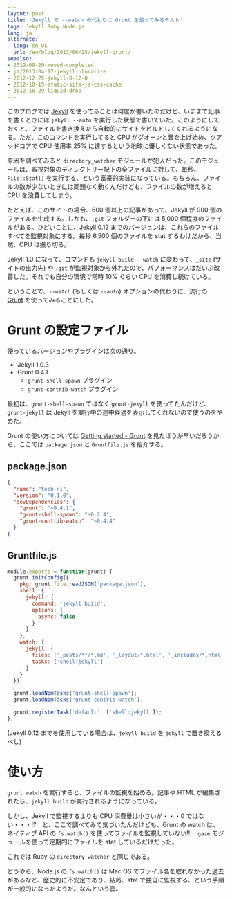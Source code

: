 ```yaml
---
layout: post
title: 'Jekyll で --watch の代わりに Grunt を使ってみるテスト'
tags: Jekyll Ruby Node.js
lang: ja
alternate:
  lang: en_US
  url: /en/blog/2013/06/25/jekyll-grunt/
seealso:
- 2012-09-20-moved-completed
- ja/2013-04-17-jekyll-pluralize
- 2012-12-25-jekyll-0-12-0
- 2012-10-15-static-site-js-css-cache
- 2012-10-29-liquid-drop
---
```

このブログでは [Jekyll] を使ってることは何度か書いたのだけど、いままで記事を書くときには `jekyll --auto` を実行した状態で書いていた。このようにしておくと、ファイルを書き換えたら自動的にサイトをビルドしてくれるようになる。ただ、このコマンドを実行してると CPU がグオーンと音を上げ始め、クアッドコアで CPU 使用率 25% に達するという地球に優しくない状態であった。

原因を調べてみると `directory_watcher` モジュールが犯人だった。このモジュールは、監視対象のディレクトリー配下の全ファイルに対して、毎秒、`File::Stat()` を実行する、という富豪的実装になっている。もちろん、ファイルの数が少ないときには問題なく動くんだけども、ファイルの数が増えると CPU を浪費してしまう。

たとえば、このサイトの場合、600 個以上の記事があって、Jekyll が 900 個のファイルを生成する。しかも、`.git` フォルダーの下には 5,000 個程度のファイルがある。ひどいことに、Jekyll 0.12 までのバージョンは、これらのファイルすべてを監視対象にする。毎秒 6,500 個のファイルを stat するわけだから、当然、CPU は振り切る。

Jekyll 1.0 になって、コマンドも `jekyll build --watch` に変わって、`_site` (サイトの出力先) や `.git` が監視対象から外れたので、パフォーマンスはだいぶ改善した。それでも自分の環境で常時 10% ぐらい CPU を消費し続けている。

ということで、`--watch` (もしくは `--auto`) オプションの代わりに、流行の [Grunt] を使ってみることにした。

Grunt の設定ファイル
====================

使っているバージョンやプラグインは次の通り。

* Jekyll 1.0.3
* Grunt 0.4.1
  * `grunt-shell-spawn` プラグイン
  * `grunt-contrib-watch` プラグイン

最初は、`grunt-shell-spawn` ではなく `grunt-jekyll` を使ってたんだけど、`grunt-jekyll` は Jekyll を実行中の途中経過を表示してくれないので使うのをやめた。

Grunt の使い方については [Getting started - Grunt] を見たほうが早いだろうから、ここでは `package.json` と `Gruntfile.js` を紹介する。

package.json
------------

```json
{
  "name": "tech-ni",
  "version": "0.1.0",
  "devDependencies": {
    "grunt": "~0.4.1",
    "grunt-shell-spawn": "~0.2.4",
    "grunt-contrib-watch": "~0.4.4"
  }
}
```

Gruntfile.js
------------

```js
module.exports = function(grunt) {
  grunt.initConfig({
    pkg: grunt.file.readJSON('package.json'),
    shell: {
      jekyll: {
        command: 'jekyll build',
        options: {
          async: false
        }
      }
    },
    watch: {
      jekyll: {
        files: ['_posts/**/*.md', '_layout/*.html', '_includes/*.html'],
        tasks: ['shell:jekyll']
      }
    }
  });

  grunt.loadNpmTasks('grunt-shell-spawn');
  grunt.loadNpmTasks('grunt-contrib-watch');

  grunt.registerTask('default', ['shell:jekyll']);
};
```

(Jekyll 0.12 までを使用している場合は、`jekyll build` を `jekyll` で置き換えるべし)


使い方
======

`grunt watch` を実行すると、ファイルの監視を始める。記事や HTML が編集されたら、`jekyll build` が実行されるようになっている。

しかし、Jekyll で監視するよりも CPU 消費量は小さいが・・・0 ではない・・・!?　と、ここで調べてみて気づいたんだけども、Grunt の watch は、ネイティブ API の `fs.watch()` を使ってファイルを監視していない!!!　`gaze` モジュールを使って定期的にファイルを stat しているだけだった。

これでは Ruby の `directory_watcher` と同じである。

どうやら、Node.js の `fs.watch()` は Mac OS でファイル名を取れなかった過去があるなど、歴史的に不安定であり、結局、stat で独自に監視する、という手順が一般的になったようだ。なんという罠。

[jekyll]: https://github.com/mojombo/jekyll
[Grunt]:  http://gruntjs.com/
[Getting started - Grunt]: http://gruntjs.com/getting-started